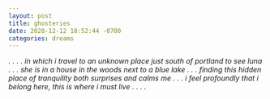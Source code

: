```yaml
---
layout: post
title: ghosteries
date: 2020-12-12 18:52:44 -0700
categories: dreams
---
```


*. . . . in which i travel to an unknown place just south of portland to see luna . . . she is in a house in the woods next to a blue lake . . . finding this hidden place of tranquility both surprises and calms me . . . i feel profoundly that i belong here, this is where i must live . . . .*
